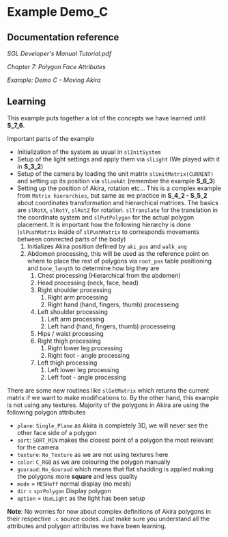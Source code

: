 # Example Demo_C

## Documentation reference

_SGL Developer's Manual Tutorial.pdf_

_Chapter 7: Polygon Face Attributes_

_Example: Demo C - Moving Akira_

## Learning  

This example puts together a lot of the concepts we have learned until **S_7_6**.

Important parts of the example
- Initialization of the system as usual in `slInitSystem`
- Setup of the light settings and apply them via `slLight` (We played with it in **S_3_2**)
- Setup of the camera by loading the unit matrix `slUnitMatrix(CURRENT)` and setting up its position via `slLookAt` (remember the example **S_6_3**)
- Setting up the position of Akira, rotation etc... This is a complex example from `Matrix hierarchies`, but same as we practice in **S_4_2 - S_5_2** about coordinates transformation and hierarchical matrices. The basics are `slRotX`, `slRotY`, `slRotZ` for rotation. `slTranslate` for the translation in the coordinate system and `slPutPolygon` for the actual polygon placement. It is important how the following hierarchy is done (`slPushMatrix` inside of `slPushMatrix` to corresponds movements between connected parts of the body)
    1. Initializes Akira position defined by `aki_pos` and `walk_ang`
    2. Abdomen processing, this will be used as the reference point on where to place the rest of polygons via `root_pos` table positioning and `bone_length` to determine how big they are
        1. Chest processing (Hierarchical from the abdomen)
        2. Head processing (neck, face, head)
        3. Right shoulder processing
            1. Right arm processing
            2. Right hand (hand, fingers, thumb) processeing
        4. Left shoulder processing
            1. Left arm processing
            2. Left hand (hand, fingers, thumb) processeing
        5. Hips / waist processing
        6. Right thigh processing
            1. Right lower leg processing
            2. Right foot - angle processing
        7. Left thigh processing
            1. Left lower leg processing
            2. Left foot - angle processing
        
There are some new routines like `slGetMatrix` which returns the current matrix if we want to make modifications to.
By the other hand, this example is not using any textures. Majority of the polygons in Akira are using the following polygon attributes
- `plane`: `Single_Plane` as Akira is completely 3D, we will never see the other face side of a polygon
- `sort`: `SORT_MIN` makes the closest point of a polygon the most relevant for the camera
- `texture`: `No_Texture` as we are not using textures here
- `color`: `C_RGB` as we are colouring the polygon manually
- `gouraud`: `No_Gouraud` which means that flat shadding is applied making the polygons more **square** and less quality
- `mode` = `MESHoff` normal display (no mesh)
- `dir` = `sprPolygon` Display polygon 
- `option` = `UseLight` as the light has been setup

**Note**: No worries for now about complex definitions of Akira polygons in their respective `.c` source codes. Just make sure you understand all the attributes and polygon attributes we have been learning.

